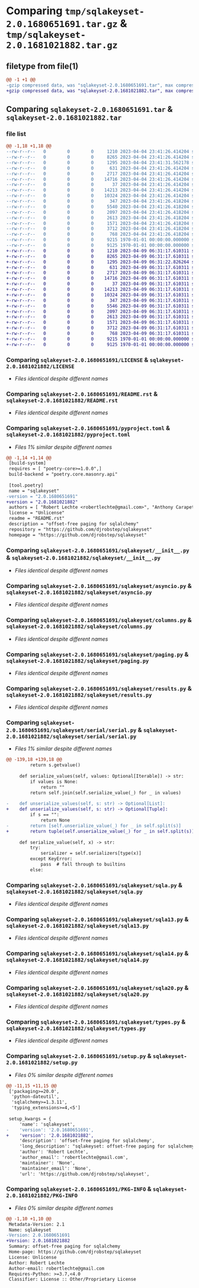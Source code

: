 # Comparing `tmp/sqlakeyset-2.0.1680651691.tar.gz` & `tmp/sqlakeyset-2.0.1681021882.tar.gz`

## filetype from file(1)

```diff
@@ -1 +1 @@
-gzip compressed data, was "sqlakeyset-2.0.1680651691.tar", max compression
+gzip compressed data, was "sqlakeyset-2.0.1681021882.tar", max compression
```

## Comparing `sqlakeyset-2.0.1680651691.tar` & `sqlakeyset-2.0.1681021882.tar`

### file list

```diff
@@ -1,18 +1,18 @@
--rw-r--r--   0        0        0     1210 2023-04-04 23:41:26.414204 sqlakeyset-2.0.1680651691/LICENSE
--rw-r--r--   0        0        0     8265 2023-04-04 23:41:26.414204 sqlakeyset-2.0.1680651691/README.rst
--rw-r--r--   0        0        0     1295 2023-04-04 23:41:31.562178 sqlakeyset-2.0.1680651691/pyproject.toml
--rw-r--r--   0        0        0      631 2023-04-04 23:41:26.414204 sqlakeyset-2.0.1680651691/sqlakeyset/__init__.py
--rw-r--r--   0        0        0     2717 2023-04-04 23:41:26.414204 sqlakeyset-2.0.1680651691/sqlakeyset/asyncio.py
--rw-r--r--   0        0        0    14716 2023-04-04 23:41:26.414204 sqlakeyset-2.0.1680651691/sqlakeyset/columns.py
--rw-r--r--   0        0        0       37 2023-04-04 23:41:26.414204 sqlakeyset-2.0.1680651691/sqlakeyset/constants.py
--rw-r--r--   0        0        0    14213 2023-04-04 23:41:26.414204 sqlakeyset-2.0.1680651691/sqlakeyset/paging.py
--rw-r--r--   0        0        0    10324 2023-04-04 23:41:26.414204 sqlakeyset-2.0.1680651691/sqlakeyset/results.py
--rw-r--r--   0        0        0      347 2023-04-04 23:41:26.418204 sqlakeyset-2.0.1680651691/sqlakeyset/serial/__init__.py
--rw-r--r--   0        0        0     5540 2023-04-04 23:41:26.418204 sqlakeyset-2.0.1680651691/sqlakeyset/serial/serial.py
--rw-r--r--   0        0        0     2097 2023-04-04 23:41:26.418204 sqlakeyset-2.0.1680651691/sqlakeyset/sqla.py
--rw-r--r--   0        0        0     2613 2023-04-04 23:41:26.418204 sqlakeyset-2.0.1680651691/sqlakeyset/sqla13.py
--rw-r--r--   0        0        0     1571 2023-04-04 23:41:26.418204 sqlakeyset-2.0.1680651691/sqlakeyset/sqla14.py
--rw-r--r--   0        0        0     3712 2023-04-04 23:41:26.418204 sqlakeyset-2.0.1680651691/sqlakeyset/sqla20.py
--rw-r--r--   0        0        0      768 2023-04-04 23:41:26.418204 sqlakeyset-2.0.1680651691/sqlakeyset/types.py
--rw-r--r--   0        0        0     9215 1970-01-01 00:00:00.000000 sqlakeyset-2.0.1680651691/setup.py
--rw-r--r--   0        0        0     9125 1970-01-01 00:00:00.000000 sqlakeyset-2.0.1680651691/PKG-INFO
+-rw-r--r--   0        0        0     1210 2023-04-09 06:31:17.610311 sqlakeyset-2.0.1681021882/LICENSE
+-rw-r--r--   0        0        0     8265 2023-04-09 06:31:17.610311 sqlakeyset-2.0.1681021882/README.rst
+-rw-r--r--   0        0        0     1295 2023-04-09 06:31:22.826264 sqlakeyset-2.0.1681021882/pyproject.toml
+-rw-r--r--   0        0        0      631 2023-04-09 06:31:17.610311 sqlakeyset-2.0.1681021882/sqlakeyset/__init__.py
+-rw-r--r--   0        0        0     2717 2023-04-09 06:31:17.610311 sqlakeyset-2.0.1681021882/sqlakeyset/asyncio.py
+-rw-r--r--   0        0        0    14716 2023-04-09 06:31:17.610311 sqlakeyset-2.0.1681021882/sqlakeyset/columns.py
+-rw-r--r--   0        0        0       37 2023-04-09 06:31:17.610311 sqlakeyset-2.0.1681021882/sqlakeyset/constants.py
+-rw-r--r--   0        0        0    14213 2023-04-09 06:31:17.610311 sqlakeyset-2.0.1681021882/sqlakeyset/paging.py
+-rw-r--r--   0        0        0    10324 2023-04-09 06:31:17.610311 sqlakeyset-2.0.1681021882/sqlakeyset/results.py
+-rw-r--r--   0        0        0      347 2023-04-09 06:31:17.610311 sqlakeyset-2.0.1681021882/sqlakeyset/serial/__init__.py
+-rw-r--r--   0        0        0     5546 2023-04-09 06:31:17.610311 sqlakeyset-2.0.1681021882/sqlakeyset/serial/serial.py
+-rw-r--r--   0        0        0     2097 2023-04-09 06:31:17.610311 sqlakeyset-2.0.1681021882/sqlakeyset/sqla.py
+-rw-r--r--   0        0        0     2613 2023-04-09 06:31:17.610311 sqlakeyset-2.0.1681021882/sqlakeyset/sqla13.py
+-rw-r--r--   0        0        0     1571 2023-04-09 06:31:17.610311 sqlakeyset-2.0.1681021882/sqlakeyset/sqla14.py
+-rw-r--r--   0        0        0     3712 2023-04-09 06:31:17.610311 sqlakeyset-2.0.1681021882/sqlakeyset/sqla20.py
+-rw-r--r--   0        0        0      768 2023-04-09 06:31:17.610311 sqlakeyset-2.0.1681021882/sqlakeyset/types.py
+-rw-r--r--   0        0        0     9215 1970-01-01 00:00:00.000000 sqlakeyset-2.0.1681021882/setup.py
+-rw-r--r--   0        0        0     9125 1970-01-01 00:00:00.000000 sqlakeyset-2.0.1681021882/PKG-INFO
```

### Comparing `sqlakeyset-2.0.1680651691/LICENSE` & `sqlakeyset-2.0.1681021882/LICENSE`

 * *Files identical despite different names*

### Comparing `sqlakeyset-2.0.1680651691/README.rst` & `sqlakeyset-2.0.1681021882/README.rst`

 * *Files identical despite different names*

### Comparing `sqlakeyset-2.0.1680651691/pyproject.toml` & `sqlakeyset-2.0.1681021882/pyproject.toml`

 * *Files 1% similar despite different names*

```diff
@@ -1,14 +1,14 @@
 [build-system]
 requires = [ "poetry-core>=1.0.0",]
 build-backend = "poetry.core.masonry.api"
 
 [tool.poetry]
 name = "sqlakeyset"
-version = "2.0.1680651691"
+version = "2.0.1681021882"
 authors = [ "Robert Lechte <robertlechte@gmail.com>", "Anthony Carapetis <anthony.carapetis@gmail.com>",]
 license = "Unlicense"
 readme = "README.rst"
 description = "offset-free paging for sqlalchemy"
 repository = "https://github.com/djrobstep/sqlakeyset"
 homepage = "https://github.com/djrobstep/sqlakeyset"
```

### Comparing `sqlakeyset-2.0.1680651691/sqlakeyset/__init__.py` & `sqlakeyset-2.0.1681021882/sqlakeyset/__init__.py`

 * *Files identical despite different names*

### Comparing `sqlakeyset-2.0.1680651691/sqlakeyset/asyncio.py` & `sqlakeyset-2.0.1681021882/sqlakeyset/asyncio.py`

 * *Files identical despite different names*

### Comparing `sqlakeyset-2.0.1680651691/sqlakeyset/columns.py` & `sqlakeyset-2.0.1681021882/sqlakeyset/columns.py`

 * *Files identical despite different names*

### Comparing `sqlakeyset-2.0.1680651691/sqlakeyset/paging.py` & `sqlakeyset-2.0.1681021882/sqlakeyset/paging.py`

 * *Files identical despite different names*

### Comparing `sqlakeyset-2.0.1680651691/sqlakeyset/results.py` & `sqlakeyset-2.0.1681021882/sqlakeyset/results.py`

 * *Files identical despite different names*

### Comparing `sqlakeyset-2.0.1680651691/sqlakeyset/serial/serial.py` & `sqlakeyset-2.0.1681021882/sqlakeyset/serial/serial.py`

 * *Files 1% similar despite different names*

```diff
@@ -139,18 +139,18 @@
         return s.getvalue()
 
     def serialize_values(self, values: Optional[Iterable]) -> str:
         if values is None:
             return ""
         return self.join(self.serialize_value(_) for _ in values)
 
-    def unserialize_values(self, s: str) -> Optional[List]:
+    def unserialize_values(self, s: str) -> Optional[Tuple]:
         if s == "":
             return None
-        return [self.unserialize_value(_) for _ in self.split(s)]
+        return tuple(self.unserialize_value(_) for _ in self.split(s))
 
     def serialize_value(self, x) -> str:
         try:
             serializer = self.serializers[type(x)]
         except KeyError:
             pass  # fall through to builtins
         else:
```

### Comparing `sqlakeyset-2.0.1680651691/sqlakeyset/sqla.py` & `sqlakeyset-2.0.1681021882/sqlakeyset/sqla.py`

 * *Files identical despite different names*

### Comparing `sqlakeyset-2.0.1680651691/sqlakeyset/sqla13.py` & `sqlakeyset-2.0.1681021882/sqlakeyset/sqla13.py`

 * *Files identical despite different names*

### Comparing `sqlakeyset-2.0.1680651691/sqlakeyset/sqla14.py` & `sqlakeyset-2.0.1681021882/sqlakeyset/sqla14.py`

 * *Files identical despite different names*

### Comparing `sqlakeyset-2.0.1680651691/sqlakeyset/sqla20.py` & `sqlakeyset-2.0.1681021882/sqlakeyset/sqla20.py`

 * *Files identical despite different names*

### Comparing `sqlakeyset-2.0.1680651691/sqlakeyset/types.py` & `sqlakeyset-2.0.1681021882/sqlakeyset/types.py`

 * *Files identical despite different names*

### Comparing `sqlakeyset-2.0.1680651691/setup.py` & `sqlakeyset-2.0.1681021882/setup.py`

 * *Files 0% similar despite different names*

```diff
@@ -11,15 +11,15 @@
 ['packaging>=20.0',
  'python-dateutil',
  'sqlalchemy>=1.3.11',
  'typing_extensions>=4,<5']
 
 setup_kwargs = {
     'name': 'sqlakeyset',
-    'version': '2.0.1680651691',
+    'version': '2.0.1681021882',
     'description': 'offset-free paging for sqlalchemy',
     'long_description': "sqlakeyset: offset-free paging for sqlalchemy\n=============================================\n\n.. image:: https://img.shields.io/circleci/build/gh/djrobstep/sqlakeyset?label=tests\n    :alt: Tests\n    :target: https://circleci.com/gh/djrobstep/sqlakeyset\n    \n.. image:: https://img.shields.io/pypi/v/sqlakeyset\n    :alt: PyPI\n    :target: https://pypi.org/project/sqlakeyset/\n    \n.. image:: https://img.shields.io/conda/vn/conda-forge/sqlakeyset.svg\n    :alt: conda-forge\n    :target: https://anaconda.org/conda-forge/sqlakeyset\n\nsqlakeyset implements keyset-based paging for SQLAlchemy (both ORM and core). **Now with full SQLAlchemy 2 support and type hints!**\n\nThis library is tested with PostgreSQL, MariaDB/MySQL and SQLite. It should work with many other SQLAlchemy-supported databases, too; but caveat emptor - you should verify the results are correct.\n\n**Notice:** In accordance with Python end-of-life dates, we've stopped supporting Python versions earlier than 3.7. If you really need it, the latest version to support Python 2 is 0.1.1559103842 and Python 3.4 is 1.0.1679209451, but you'll miss out on all the latest features and bugfixes from the latest version. You should be upgrading anyway!\n\nBackground\n----------\n\nA lot of people use SQL's ``OFFSET`` syntax to implement paging of query results. The trouble with that is, the more pages you get through, the slower your query gets. Also, if the results you're paging through change frequently, it's possible to skip over or repeat results between pages. Keyset paging avoids these problems: Selecting even the millionth page is as fast as selecting the first.\n\n\nGetting Started\n---------------\n\nHere's how it works with a typical SQLAlchemy 2.0-style query (or SQLAlchemy 1.3 Core):\n\n.. code-block:: python\n\n    from sqlalchemy import create_engine, select\n    from sqlalchemy.orm import Session\n    from sqlakeyset import select_page\n\n    from models import Book\n\n    engine = create_engine('postgresql:///books')\n    with Session(engine) as s:\n        q = select(Book).order_by(Book.author, Book.title, Book.id)\n\n        # gets the first page\n        page1 = select_page(s, q, per_page=20)\n\n        # gets the key for the next page\n        next_page = page1.paging.next\n\n        # gets the second page\n        page2 = select_page(s, q, per_page=20, page=next_page)\n\n        # returning to the first page, getting the key\n        previous_page = page2.paging.previous\n\n        # the first page again, backwards from the previous page\n        page1 = select_page(s, q, per_page=20, page=previous_page)\n\n        # what if new items were added at the start?\n        if page1.paging.has_previous:\n\n            # go back even further\n            previous_page = page1.paging.previous\n            page1 = select_page(s, q, per_page=20, page=previous_page)\n\n\nIf you're still using legacy (i.e. SQLAlchemy 1.3-style) ORM queries, you can\nuse ``get_page`` instead, which has an identical API other than the omission of\nthe session/connection argument:\n\n.. code-block:: python\n\n    from sqlakeyset import get_page\n    with Session(engine) as s:\n        q = s.query(Book).order_by(Book.author, Book.title, Book.id)\n        page1 = get_page(q, per_page=20)\n        # ...\n\nWe also support asyncio, and the API is near-identical - just import from\n``sqlakeyset.asyncio`` and pass an ``AsyncSession``:\n\n.. code-block:: python\n\n    from sqlalchemy import select\n    from sqlalchemy.ext.asyncio import AsyncSession, create_async_engine\n    from sqlakeyset.asyncio import select_page\n    engine = create_async_engine('postgresql:///books')\n    async with AsyncSession(engine) as s:\n        q = select(Book).order_by(Book.author, Book.title, Book.id)\n        page1 = await select_page(s, q, per_page=20)\n        # ...\n\n\nUnder the Hood\n--------------\n\nsqlakeyset does the following to your query in order to get the paged contents:\n\n- adds a where clause, to get only rows after the specified row key.\n- if getting the previous page, reverses the ``order by`` direction in order the get the rows *before* the specified bookmark.\n- adds a limit clause, to fetch only enough items to fill the page, plus one additional (this additional row is used only to test for the existence of further pages after the current one, and is discarded from the results).\n- returns the page contents as an ordinary list that has an attached ``.paging`` attribute with the paging information for this and related pages.\n\n\nPage objects\n------------\n\nPaged items/rows are returned in a ``Page`` object, which is a vanilla python list extended by an attached ``Paging`` object containing paging information.\n\nProperties such as `next` and `previous` return a pair containing the ordering key for the row, and a boolean to specify if the direction is forwards or backwards. We refer to such a pair ``(keyset, backwards)`` as a *marker*.\n\nIn our above example, the marker specifying the second page might look like:\n\n.. code-block:: python\n\n    ('Joseph Heller', 'Catch 22', 123), False\n\nThe `False` means the query will fetch the page *after* the row containing Catch 22. This tuple contains two elements, title and id, to match the order by clause of the query.\n\nThe page before this row would be specified as:\n\n.. code-block:: python\n\n    ('Joseph Heller', 'Catch 22', 123), True\n\nThe first and last pages are fetched with `None` instead of a tuple, so for the first page (this is also the default if the page parameter is not specified):\n\n.. code-block:: python\n\n    None, False\n\nAnd the last page:\n\n.. code-block:: python\n\n    None, True\n\nKeyset Serialization\n--------------------\n\nYou will probably want to turn these markers into strings for passing around. ``sqlakeyset`` includes code to do this, and calls the resulting strings *bookmarks*. To get a serialized bookmark, just add ``bookmark_`` to the name of the property that holds the keyset you want.\n\nMost commonly you'll want ``next`` and ``previous``, so:\n\n.. code-block:: python\n\n    >>> page.paging.bookmark_previous\n    <i:1~i:2015~s:Bad Blood~i:34\n    >>> page.paging.bookmark_next\n    >i:1~i:2014~s:Shake It Off~i:31\n\n``sqlakeyset`` uses the python csv row serializer to serialize the bookmark values (using ``~`` instead of a ``,`` as the separator). Direction is indicated by ``>`` (forwards/next), or ``<`` (backwards/previous) at the start of the string.\n\nLimitations\n-----------\n\n- **Golden Rule:** Always ensure your keysets are unique per row. If you violate this condition you risk skipped rows and other nasty problems. The simplest way to do this is to always include your primary key column(s) at the end of your ordering columns.\n\n- Any rows containing null values in their keysets **will be omitted from the results**, so your ordering columns should be ``NOT NULL``. (This is a consequence of the fact that comparisons against ``NULL`` are always false in SQL.) This may change in the future if we work out an alternative implementation; but for now we recommend using ``coalesce`` as a workaround if you need to sort by nullable columns:\n\n.. code-block:: python\n\n    from sqlalchemy import func\n    with Session(engine) as s:\n        # If Book.cost can be NULL:\n        q = select(Book).order_by(func.coalesce(Book.cost, 0), Book.id)\n        # Assuming cost is non-negative, page1 will start with books where cost is null:\n        page1 = select_page(s, q, per_page=20)\n\n- If you're using the in-built keyset serialization, this only handles basic data/column types so far (strings, ints, floats, datetimes, dates, booleans, and a few others). The serialization can be extended to serialize more advanced types as necessary (documentation on this is forthcoming).\n\n\nDocumentation\n-------------\n\nOther than this README, there is some basic sphinx documentation, which you can build yourself with e.g. ``make -C doc html``. Hopefully this will be available more conveniently soon - watch this space.\n\n\nInstallation\n------------\n\nAssuming you have `pip <https://pip.pypa.io>`_ installed, all you need to do is install as follows:\n\n.. code-block:: shell\n\n    $ pip install sqlakeyset\n\nThis will install sqlakeyset and also sqlalchemy if not already installed. Obviously you'll need the necessary database driver for your chosen database to be installed also.\n",
     'author': 'Robert Lechte',
     'author_email': 'robertlechte@gmail.com',
     'maintainer': 'None',
     'maintainer_email': 'None',
     'url': 'https://github.com/djrobstep/sqlakeyset',
```

### Comparing `sqlakeyset-2.0.1680651691/PKG-INFO` & `sqlakeyset-2.0.1681021882/PKG-INFO`

 * *Files 0% similar despite different names*

```diff
@@ -1,10 +1,10 @@
 Metadata-Version: 2.1
 Name: sqlakeyset
-Version: 2.0.1680651691
+Version: 2.0.1681021882
 Summary: offset-free paging for sqlalchemy
 Home-page: https://github.com/djrobstep/sqlakeyset
 License: Unlicense
 Author: Robert Lechte
 Author-email: robertlechte@gmail.com
 Requires-Python: >=3.7,<4.0
 Classifier: License :: Other/Proprietary License
```

